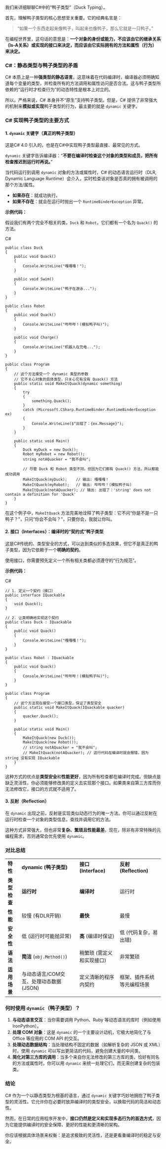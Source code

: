 我们来详细聊聊C#中的“鸭子类型”（Duck Typing）。

首先，理解鸭子类型的核心思想至关重要。它的经典名言是：

> “如果一个东西走起来像鸭子，叫起来也像鸭子，那么它就是一只鸭子。”

在编程世界里，这句话的意思是：**一个对象的身份或能力，不应该由它的继承关系（Is-A关系）或实现的接口来决定，而应该由它实际拥有的方法和属性（行为）来决定。**

### C#：静态类型与鸭子类型的矛盾

C# 本质上是一种**强类型的静态语言**。这意味着在代码编译时，编译器必须明确知道每个变量的类型，并检查所有的方法调用和属性访问是否合法。这与鸭子类型所依赖的“运行时才检查行为”的动态特性是根本上对立的。

所以，严格来说，C# 本身并不“原生”支持鸭子类型。但是，C# 提供了非常强大的机制来**模拟或实现**鸭子类型的行为，最主要的就是 `dynamic` 关键字。

### C# 实现鸭子类型的主要方式

#### 1. `dynamic` 关键字（真正的鸭子类型）

这是C# 4.0 引入的，也是在C#中实现鸭子类型最直接、最常见的方式。

`dynamic` 关键字告诉编译器：“**不要在编译时检查这个对象的类型和成员，把所有检查推迟到运行时再说。**”

当代码运行到调用 `dynamic` 对象的方法或属性时，C# 的动态语言运行时（DLR, Dynamic Language Runtime）会介入，实时检查该对象是否真的拥有被调用的那个方法/属性。

- **如果存在**：就成功执行。
- **如果不存在**：就会在运行时抛出一个 `RuntimeBinderException` 异常。

**示例代码：**

假设我们有两个完全不相关的类，`Duck` 和 `Robot`，它们都有一个名为 `Quack()` 的方法。

C#

```
public class Duck
{
    public void Quack()
    {
        Console.WriteLine("嘎嘎嘎！");
    }

    public void Swim()
    {
        Console.WriteLine("鸭子在游泳...");
    }
}

public class Robot
{
    public void Quack()
    {
        Console.WriteLine("哔哔哔！(模拟鸭子叫)");
    }

    public void Charge()
    {
        Console.WriteLine("机器人在充电...");
    }
}

public class Program
{
    // 这个方法接受一个 dynamic 类型的参数
    // 它不关心对象的具体类型，只关心它有没有 Quack() 方法
    public static void MakeItQuack(dynamic something)
    {
        try
        {
            something.Quack();
        }
        catch (Microsoft.CSharp.RuntimeBinder.RuntimeBinderException ex)
        {
            Console.WriteLine($"出错了：{ex.Message}");
        }
    }

    public static void Main()
    {
        Duck myDuck = new Duck();
        Robot myRobot = new Robot();
        string notAQuacker = "我不会叫";

        // 尽管 Duck 和 Robot 类型不同，但因为它们都有 Quack() 方法，所以都能成功调用
        MakeItQuack(myDuck);    // 输出: 嘎嘎嘎！
        MakeItQuack(myRobot);   // 输出: 哔哔哔！(模拟鸭子叫)
        MakeItQuack(notAQuacker); // 输出: 出错了：'string' does not contain a definition for 'Quack'
    }
}
```

在这个例子中，`MakeItQuack` 方法完美地诠释了鸭子类型：它不问“你是不是一只鸭子？”，只问“你会不会叫？”，只要你会，我就让你叫。

#### 2. 接口（Interfaces）：编译时的“契约式”鸭子类型

这是C#传统的、类型安全的方式，可以达到类似的多态效果，但它不是真正的鸭子类型，因为它依赖于一个**明确的契约**。

使用接口，你需要预先定义一个所有相关类都必须遵守的“行为规范”。

**示例代码：**

C#

```
// 1. 定义一个契约（接口）
public interface IQuackable
{
    void Quack();
}

// 2. 让类明确地实现这个契约
public class Duck : IQuackable
{
    public void Quack()
    {
        Console.WriteLine("嘎嘎嘎！");
    }
}

public class Robot : IQuackable
{
    public void Quack()
    {
        Console.WriteLine("哔哔哔！(模拟鸭子叫)");
    }
}

public class Program
{
    // 这个方法现在接受一个接口类型，保证了类型安全
    public static void MakeItQuack(IQuackable quacker)
    {
        quacker.Quack();
    }

    public static void Main()
    {
        MakeItQuack(new Duck());
        MakeItQuack(new Robot());
        // string notAQuacker = "我不会叫";
        // MakeItQuack(notAQuacker); // 这行代码在编译时就会报错，因为 string 没有实现 IQuackable
    }
}
```

这种方式的优点是**类型安全**和**性能更好**，因为所有检查都在编译时完成。但缺点是缺乏灵活性，你必须能够修改类的定义去实现那个接口。如果类来自第三方库而你无法修改它，接口的方式就不适用了。

#### 3. 反射（Reflection）

在 `dynamic` 出现之前，反射是实现类似动态行为的唯一方法。你可以通过反射在运行时检查一个对象的类型信息，查找并调用它的方法。

这种方式非常强大，但也非常**复杂、繁琐且性能最差**。现在，除非有非常特殊的元编程需求，否则通常会优先使用 `dynamic`。

### 对比总结

|   |   |   |   |
|---|---|---|---|
|**特性**|**dynamic (鸭子类型)**|**接口 (Interface)**|**反射 (Reflection)**|
|**类型检查**|**运行时**|**编译时**|运行时|
|**性能**|较慢 (有DLR开销)|**最快**|最慢|
|**安全性**|低 (运行时可能抛异常)|**高** (编译时保证)|低 (代码复杂，易出错)|
|**语法**|**简洁** (`obj.Method()`)|稍繁琐 (需定义和实现接口)|非常繁琐|
|**适用场景**|与动态语言/COM交互、处理动态数据(JSON)|定义清晰的程序内契约|框架、插件系统等元编程场景|

### 何时使用 `dynamic`（鸭子类型）？

1. **与动态语言交互**：当你需要调用 Python、Ruby 等动态语言的库时（例如使用 IronPython）。
2. **处理 COM 对象**：这是 `dynamic` 的一个主要设计动机，它极大地简化了与 Office 等应用的 COM API 的交互。
3. **处理动态数据结构**：当处理结构不固定的数据（如解析复杂的 JSON 或 XML）时，使用 `dynamic` 可以写出更简洁的代码，避免创建大量的中间类。
4. **简化对第三方库的调用**：当多个来自你无法修改的第三方库的类，恰好有同名的方法或属性时，你可以用 `dynamic` 来统一处理它们，而无需创建复杂的包装类。

### 结论

C# 作为一个以静态类型为根基的语言，通过 `dynamic` 关键字巧妙地拥抱了鸭子类型的灵活性。它允许你在必要时放弃编译时的类型安全，以换取代码的简洁和动态性。

然而，在日常的应用程序开发中，**接口仍然是定义和实现多态行为的首选方式**，因为它能提供编译时的安全保障、更好的性能和更清晰的架构。

你应该根据具体场景来权衡：是追求极致的灵活性，还是更看重编译时的稳定与安全。